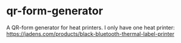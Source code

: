 # qr-form-generator
A QR-form generator for heat printers. I only have one heat printer: https://jadens.com/products/black-bluetooth-thermal-label-printer

